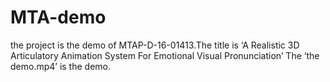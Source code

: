 # MTA-demo
the project is the demo of  MTAP-D-16-01413.The title is ‘A Realistic 3D Articulatory Animation System For Emotional Visual Pronunciation’
The ‘the demo.mp4’ is the demo.
